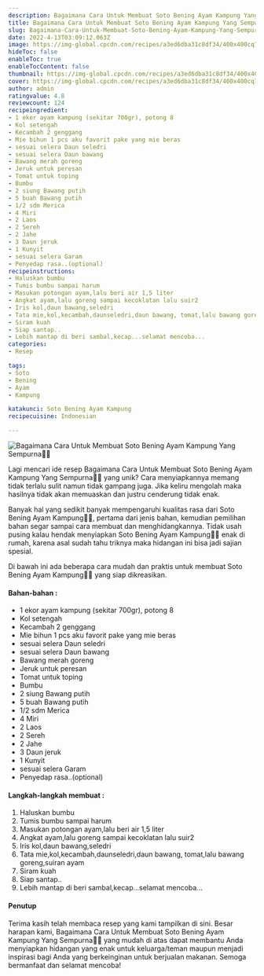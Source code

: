 ```yaml
---
description: Bagaimana Cara Untuk Membuat Soto Bening Ayam Kampung Yang Sempurna"
title: Bagaimana Cara Untuk Membuat Soto Bening Ayam Kampung Yang Sempurna
slug: Bagaimana-Cara-Untuk-Membuat-Soto-Bening-Ayam-Kampung-Yang-Sempurna
date: 2022-4-13T03:09:12.063Z
image: https://img-global.cpcdn.com/recipes/a3ed6dba31c8df34/400x400cq70/photo.jpg
hideToc: false
enableToc: true
enableTocContent: false
thumbnail: https://img-global.cpcdn.com/recipes/a3ed6dba31c8df34/400x400cq70/photo.jpg
cover: https://img-global.cpcdn.com/recipes/a3ed6dba31c8df34/400x400cq70/photo.jpg
author: admin
ratingvalue: 4.8
reviewcount: 124
recipeingredient:
- 1 ekor ayam kampung (sekitar 700gr), potong 8
- Kol setengah
- Kecambah 2 genggang
- Mie bihun 1 pcs aku favorit pake yang mie beras
- sesuai selera Daun seledri
- sesuai selera Daun bawang
- Bawang merah goreng
- Jeruk untuk peresan
- Tomat untuk toping
- Bumbu
- 2 siung Bawang putih
- 5 buah Bawang putih
- 1/2 sdm Merica
- 4 Miri
- 2 Laos
- 2 Sereh
- 2 Jahe
- 3 Daun jeruk
- 1 Kunyit
- sesuai selera Garam
- Penyedap rasa..(optional)
recipeinstructions:
- Haluskan bumbu
- Tumis bumbu sampai harum
- Masukan potongan ayam,lalu beri air 1,5 liter
- Angkat ayam,lalu goreng sampai kecoklatan lalu suir2
- Iris kol,daun bawang,seledri
- Tata mie,kol,kecambah,daunseledri,daun bawang, tomat,lalu bawang goreng,suiran ayam
- Siram kuah
- Siap santap..
- Lebih mantap di beri sambal,kecap...selamat mencoba...
categories:
- Resep

tags:
- Soto
- Bening
- Ayam
- Kampung

katakunci: Soto Bening Ayam Kampung
recipecuisine: Indonesian

---
```


![Bagaimana Cara Untuk Membuat Soto Bening Ayam Kampung Yang Sempurna👩‍🍳](https://img-global.cpcdn.com/recipes/a3ed6dba31c8df34/400x400cq70/photo.jpg)

Lagi mencari ide resep Bagaimana Cara Untuk Membuat Soto Bening Ayam Kampung Yang Sempurna👩‍🍳 yang unik? Cara menyiapkannya memang tidak terlalu sulit namun tidak gampang juga. Jika keliru mengolah maka hasilnya tidak akan memuaskan dan justru cenderung tidak enak.

Banyak hal yang sedikit banyak mempengaruhi kualitas rasa dari Soto Bening Ayam Kampung👩‍🍳, pertama dari jenis bahan, kemudian pemilihan bahan segar sampai cara membuat dan menghidangkannya. Tidak usah pusing kalau hendak menyiapkan Soto Bening Ayam Kampung👩‍🍳 enak di rumah, karena asal sudah tahu triknya maka hidangan ini bisa jadi sajian spesial.

Di bawah ini ada beberapa cara mudah dan praktis untuk membuat Soto Bening Ayam Kampung👩‍🍳 yang siap dikreasikan.

<!--inarticleads1-->

#### Bahan-bahan :

- 1 ekor ayam kampung (sekitar 700gr), potong 8
- Kol setengah
- Kecambah 2 genggang
- Mie bihun 1 pcs aku favorit pake yang mie beras
- sesuai selera Daun seledri
- sesuai selera Daun bawang
- Bawang merah goreng
- Jeruk untuk peresan
- Tomat untuk toping
- Bumbu
- 2 siung Bawang putih
- 5 buah Bawang putih
- 1/2 sdm Merica
- 4 Miri
- 2 Laos
- 2 Sereh
- 2 Jahe
- 3 Daun jeruk
- 1 Kunyit
- sesuai selera Garam
- Penyedap rasa..(optional)

<!--inarticleads2-->

#### Langkah-langkah membuat :

1. Haluskan bumbu
1. Tumis bumbu sampai harum
1. Masukan potongan ayam,lalu beri air 1,5 liter
1. Angkat ayam,lalu goreng sampai kecoklatan lalu suir2
1. Iris kol,daun bawang,seledri
1. Tata mie,kol,kecambah,daunseledri,daun bawang, tomat,lalu bawang goreng,suiran ayam
1. Siram kuah
1. Siap santap..
1. Lebih mantap di beri sambal,kecap...selamat mencoba...

#### Penutup

Terima kasih telah membaca resep yang kami tampilkan di sini. Besar harapan kami, Bagaimana Cara Untuk Membuat Soto Bening Ayam Kampung Yang Sempurna👩‍🍳 yang mudah di atas dapat membantu Anda menyiapkan hidangan yang enak untuk keluarga/teman maupun menjadi inspirasi bagi Anda yang berkeinginan untuk berjualan makanan. Semoga bermanfaat dan selamat mencoba!